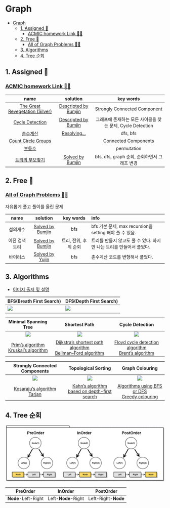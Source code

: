 # Graph

- [Graph](#graph)
  - [1. Assigned 📌](#1-assigned-)
    - [ACMIC homework Link 👨‍💻](#acmic-homework-link-)
  - [2. Free 🤗](#2-free-)
    - [All of Graph Problems 👩‍💻](#all-of-graph-problems-)
  - [3. Algorithms](#3-algorithms)
  - [4. Tree 순회](#4-tree-순회)


## 1. Assigned 📌
### [ACMIC homework Link 👨‍💻](https://www.acmicpc.net/group/practice/9719/2)
|name|solution|key words|
|:-:|:-:|:-:|
|[The Great Revegetation (Silver)](https://www.acmicpc.net/problem/17038)|[Descripted by Bumjin](problems/TheGreatRevegetation)|Strongly Connected Component|
|[Cycle Detection](https://www.acmicpc.net/problem/7097)|[Descripted by Bumjin](problems/CycleDetection)|그래프에 존재하는 모든 사이클을 찾는 문제, Cycle Detection|
|[촌수계산](https://www.acmicpc.net/problem/2644)|[Resolving...](problems/촌수계산)|dfs, bfs|
|[Count Circle Groups](https://www.acmicpc.net/problem/10216)||Connected Components|
|[부등호](https://www.acmicpc.net/problem/2529)||permutation|
|[트리의 부모찾기](https://www.acmicpc.net/problem/11725)|[Solved by Bumjin](problems/트리의부모찾기)|bfs, dfs, graph 순회, 순회하면서 그래프 변경|

## 2. Free 🤗
### [All of Graph Problems 👩‍💻](https://www.acmicpc.net/problemset?sort=ac_desc&algo=7)

자유롭게 풀고 풀이를 올린 문제

|name|solution|key words|info|
|:-:|:-:|:-:|:--|
|섬의개수|[Solved by Bumjin](problems/섬의개수)|bfs |bfs 기본 문제, max recursion을 setting 해야 풀 수 있음. |
|이진 검색 트리|[Solved by Bumjin](problems/이진검색트리)|트리, 전위, 후위 순회|트리를 만들지 않고도 풀 수 있다. 하지만 나는 트리를 만들어서 풀었다.|
|바이러스|[Solved by Yujin](problems/바이러스)|bfs|촌수계산 코드를 변형해서 풀었다.|

## 3. Algorithms 

* [이미지 출저 및 설명](https://towardsdatascience.com/10-graph-algorithms-visually-explained-e57faa1336f3)

|**BFS(Breath First Search)**|**DFS(Depth First Search)**|
|---|---|
|<img src="https://miro.medium.com/max/500/1*fYKrGW0IUeoS_8XtCoNaLw.gif" width=200px>|<img src="https://miro.medium.com/max/500/1*Ehes66L2dLrySl9K965Gjw.gif" width=200px>|

|**Minimal Spanning Tree**|**Shortest Path**|**Cycle Detection**|
|:-:|:-:|:-:|
|<img src="https://miro.medium.com/max/500/1*pdvKVRayHXNAyb64J2QwhA.gif" width=200px>|<img src="https://miro.medium.com/max/500/1*OUqMXd2jmLprCqWULLll8w.gif" width=200px>|<img src="https://miro.medium.com/max/500/1*ScXYdVPDFG1jP1GwiEBkWQ.gif" width=200px>|
|[Prim’s algorithm](algorithms/Prim) </br> [Kruskal’s algorithm](algorithms/Kruskal)|[Dijkstra’s shortest path algorithm](algorithms/DijkstraShortestPath)</br> [Bellman–Ford algorithm](algorithms/Bellman–Ford)|[Floyd cycle detection algorithm](algorithms/Floyd%20cycle%20detection%20algorithm)</br> [Brent’s algorithm](algorithms/Brent’s%20algorithm)|


|**Strongly Connected Components**|**Topological Sorting**|**Graph Colouring**
|:-:|:-:|:-:|
|<img src="https://miro.medium.com/max/500/1*mW2CO2dhTkvgsJK7oSrFJg.gif" width=200px>|<img src="https://miro.medium.com/max/500/1*tdDEOGGAn-L6MpdxDlaJkw.gif" width=200px>|<img src="https://miro.medium.com/max/500/1*SSSa5VrhhjNrXDdWTBGXlA.gif" width=200px>|
|[Kosaraju’s algorithm](algorithms/Kosaraju)</br>[Tarjan](algorithms/Tarjan’s%20strongly%20connected%20components)| [Kahn’s algorithm](algorithms/Kahn) </br> [based on depth-first search](algorithms/Topological_dfs)|[Algorithms using BFS or DFS](algorithms/graph_colouring_bfs_dfs) </br> [Greedy colouring](algorithms/Greedycolouring) |


## 4. Tree 순회

<kbd>
<img src="docs/traversal.png" width=800px>
</kbd>

|PreOrder|InOrder|PostOrder|
|:-:|:-:|:-:|
|**Node**-Left-Right|Left-**Node**-Right|Left-Right-**Node**|

